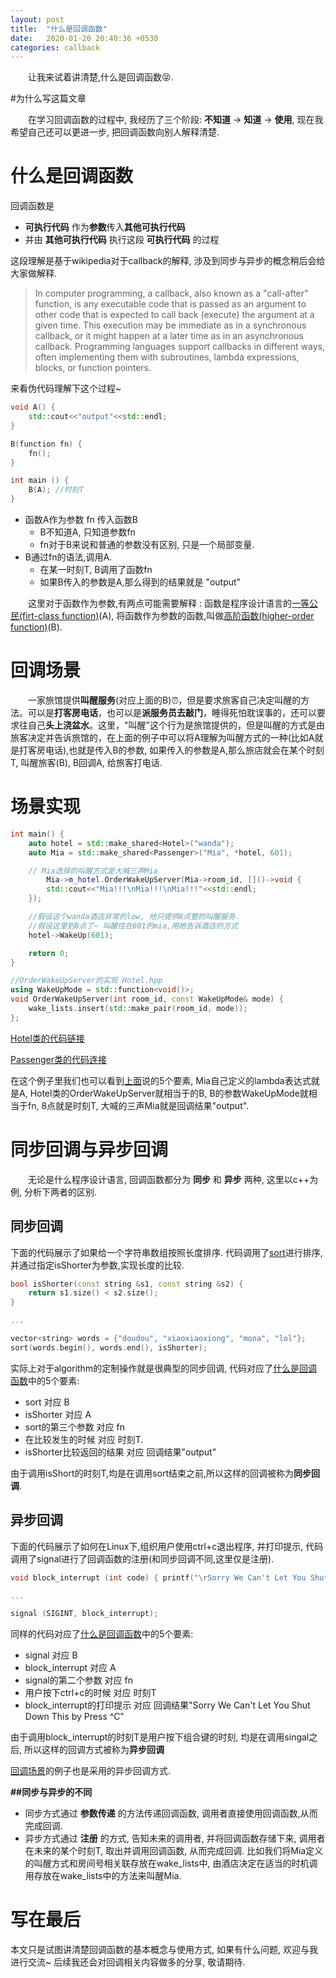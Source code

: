 ```yaml
---
layout: post
title:  "什么是回调函数"
date:   2020-01-20 20:40:36 +0530
categories: callback
---
```

&#8195;&#8195;让我来试着讲清楚,什么是回调函数:stuck_out_tongue_closed_eyes:.


#为什么写这篇文章

&#8195;&#8195;在学习回调函数的过程中, 我经历了三个阶段: **不知道** -> **知道** -> **使用**, 现在我希望自己还可以更进一步, 把回调函数向别人解释清楚. 

# 什么是回调函数

回调函数是
+ **可执行代码** 作为**参数**传入**其他可执行代码**
+ 并由 **其他可执行代码** 执行这段 **可执行代码**
的过程

这段理解是基于wikipedia对于callback的解释, 涉及到同步与异步的概念稍后会给大家做解释.
> In computer programming, a callback, also known as a "call-after" function, is any executable code that is passed as an argument to other code that is expected to call back (execute) the argument at a given time. This execution may be immediate as in a synchronous callback, or it might happen at a later time as in an asynchronous callback. Programming languages support callbacks in different ways, often implementing them with subroutines, lambda expressions, blocks, or function pointers.

来看伪代码理解下这个过程~
```c++
void A() {
    std::cout<<"output"<<std::endl;
}

B(function fn) {
    fn();
}

int main () {
    B(A); //时刻T
}
```
+ 函数A作为参数 fn 传入函数B
    + B不知道A, 只知道参数fn
    + fn对于B来说和普通的参数没有区别, 只是一个局部变量.
+ B通过fn的语法,调用A.
    + 在某一时刻T, B调用了函数fn
    + 如果B传入的参数是A,那么得到的结果就是 "output"


&#8195;&#8195;这里对于函数作为参数,有两点可能需要解释 : 函数是程序设计语言的[一等公民(firt-class function)](https://en.wikipedia.org/wiki/First-class_function)(A), 将函数作为参数的函数,叫做[高阶函数(higher-order function)](https://en.wikipedia.org/wiki/Higher-order_function)(B).

# 回调场景

&#8195;&#8195;一家旅馆提供**叫醒服务**(对应上面的B):alarm_clock:，但是要求旅客自己决定叫醒的方法。可以是**打客房电话**，也可以是**派服务员去敲门**，睡得死怕耽误事的，还可以要求往自己**头上浇盆水**。这里，"叫醒"这个行为是旅馆提供的，但是叫醒的方式是由旅客决定并告诉旅馆的，在上面的例子中可以将A理解为叫醒方式的一种(比如A就是打客房电话),也就是传入B的参数, 如果传入的参数是A,那么旅店就会在某个时刻T, 叫醒旅客(B), B回调A, 给旅客打电话.

# 场景实现

```c++
int main() {
    auto hotel = std::make_shared<Hotel>("wanda");
    auto Mia = std::make_shared<Passenger>("Mia", *hotel, 601);

    // Mia选择的叫醒方式是大喊三声Mia
        Mia->m_hotel.OrderWakeUpServer(Mia->room_id, []()->void {
        std::cout<<"Mia!!!\nMia!!!\nMia!!!"<<std::endl;
    });

    //假设这个wanda酒店非常的low, 他只提供8点整的叫醒服务.
    //假设这里到8点了~ 叫醒住在601的mia,用她告诉酒店的方式
    hotel->WakeUp(601);

    return 0;
}

//OrderWakeUpServer的实现 Hotel.hpp
using WakeUpMode = std::function<void()>;
void OrderWakeUpServer(int room_id, const WakeUpMode& mode) {
    wake_lists.insert(std::make_pair(room_id, mode));
};
```
[Hotel类的代码链接](https://raw.githubusercontent.com/SonderEASE/lewis-blog.io/master/BlogCode/What-is-callback/Hotel.hpp)

[Passenger类的代码连接](https://raw.githubusercontent.com/SonderEASE/lewis-blog.io/master/BlogCode/What-is-callback/Passenger.hpp)

在这个例子里我们也可以看到[上面](#什么是回调函数)说的5个要素, Mia自己定义的lambda表达式就是A, Hotel类的OrderWakeUpServer就相当于的B, B的参数WakeUpMode就相当于fn, 8点就是时刻T, 大喊的三声Mia就是回调结果"output".

# 同步回调与异步回调

&#8195;&#8195;无论是什么程序设计语言, 回调函数都分为 **同步** 和 **异步** 两种, 这里以c++为例, 分析下两者的区别.

## 同步回调

下面的代码展示了如果给一个字符串数组按照长度排序. 代码调用了[sort](https://en.cppreference.com/w/cpp/algorithm/sort)进行排序, 并通过指定isShorter为参数,实现长度的比较.
```c++
bool isShorter(const string &s1, const string &s2) {
    return s1.size() < s2.size();
}

...

vector<string> words = {"doudou", "xiaoxiaoxiong", "mona", "lol"};
sort(words.begin(), words.end(), isShorter);

```
实际上对于algorithm的定制操作就是很典型的同步回调, 代码对应了[什么是回调函数](#什么是回调函数)中的5个要素:
+ sort 对应 B 
+ isShorter 对应 A
+ sort的第三个参数 对应 fn
+ 在比较发生的时候 对应 时刻T.
+ isShorter比较返回的结果 对应 回调结果"output" 

由于调用isShort的时刻T,均是在调用sort结束之前,所以这样的回调被称为**同步回调**.

## 异步回调

下面的代码展示了如何在Linux下,组织用户使用ctrl+c退出程序, 并打印提示, 代码调用了signal进行了回调函数的注册(和同步回调不同,这里仅是注册).

```c++
void block_interrupt (int code) { printf("\rSorry We Can't Let You Shut Down This by Press ^C\n"); }

...

signal (SIGINT, block_interrupt);
```

同样的代码对应了[什么是回调函数](#什么是回调函数)中的5个要素:
+ signal 对应 B 
+ block_interrupt 对应 A
+ signal的第二个参数 对应 fn
+ 用户按下ctrl+c的时候 对应 时刻T
+ block_interrupt的打印提示 对应 回调结果"Sorry We Can't Let You Shut Down This by Press ^C" 

由于调用block_interrupt的时刻T是用户按下组合键的时刻, 均是在调用singal之后, 所以这样的回调方式被称为**异步回调**

[回调场景](#回调场景)的例子也是采用的异步回调方式.

**##同步与异步的不同**
+ 同步方式通过 **参数传递** 的方法传递回调函数, 调用者直接使用回调函数,从而完成回调.
+ 异步方式通过 **注册** 的方式, 告知未来的调用者, 并将回调函数存储下来, 调用者在未来的某个时刻T, 取出并调用回调函数, 从而完成回调. 比如我们将Mia定义的叫醒方式和房间号相关联存放在wake_lists中, 由酒店决定在适当的时机调用存放在wake_lists中的方法来叫醒Mia.


# 写在最后
本文只是试图讲清楚回调函数的基本概念与使用方式, 如果有什么问题, 欢迎与我进行交流~  后续我还会对回调相关内容做多的分享, 敬请期待.